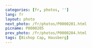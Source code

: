 ```yaml
---
categories: [fr, photos, '']
lang: fr
layout: photo
next_photo: /fr/photos/P0000201.html
picname: P0000205
prev_photo: /fr/photos/P0000204.html
tags: [Bishop Cap, Hausberg]
---
```

